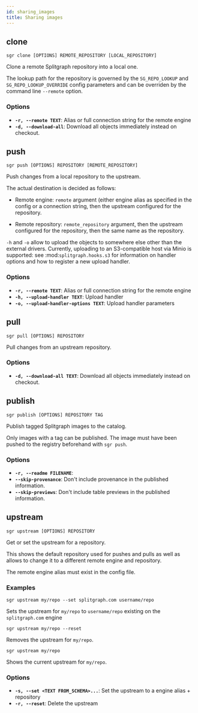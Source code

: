 ```yaml
---
id: sharing_images
title: Sharing images
---
```


## clone

```sgr clone [OPTIONS] REMOTE_REPOSITORY [LOCAL_REPOSITORY]```

Clone a remote Splitgraph repository into a local one.

The lookup path for the repository is governed by the ``SG_REPO_LOOKUP`` and ``SG_REPO_LOOKUP_OVERRIDE``
config parameters and can be overriden by the command line ``--remote`` option.

### Options

  * **`-r, --remote TEXT`**: Alias or full connection string for the remote engine
  * **`-d, --download-all`**: Download all objects immediately instead on checkout.

## push

```sgr push [OPTIONS] REPOSITORY [REMOTE_REPOSITORY]```

Push changes from a local repository to the upstream.

The actual destination is decided as follows:

  * Remote engine: ``remote`` argument (either engine alias as specified in the config or a connection string,
    then the upstream configured for the repository.

  * Remote repository: ``remote_repository`` argument, then the upstream configured for the repository, then
    the same name as the repository.

``-h`` and ``-o`` allow to upload the objects to somewhere else other than the external drivers. Currently,
uploading to an S3-compatible host via Minio is supported: see :mod:`splitgraph.hooks.s3` for information
on handler options and how to register a new upload handler.

### Options

  * **`-r, --remote TEXT`**: Alias or full connection string for the remote engine
  * **`-h, --upload-handler TEXT`**: Upload handler
  * **`-o, --upload-handler-options TEXT`**: Upload handler parameters

## pull

```sgr pull [OPTIONS] REPOSITORY```

Pull changes from an upstream repository.

### Options

  * **`-d, --download-all TEXT`**: Download all objects immediately instead on checkout.

## publish

```sgr publish [OPTIONS] REPOSITORY TAG```

Publish tagged Splitgraph images to the catalog.

Only images with a tag can be published. The image must have been pushed
to the registry beforehand with ``sgr push``.

### Options

  * **`-r, --readme FILENAME`**: 
  * **`--skip-provenance`**: Don't include provenance in the published information.
  * **`--skip-previews`**: Don't include table previews in the published information.

## upstream

```sgr upstream [OPTIONS] REPOSITORY```

Get or set the upstream for a repository.

This shows the default repository used for pushes and pulls as well as allows to change it to a different
remote engine and repository.

The remote engine alias must exist in the config file.

### Examples

``sgr upstream my/repo --set splitgraph.com username/repo``

Sets the upstream for ``my/repo`` to ``username/repo`` existing on the ``splitgraph.com`` engine

``sgr upstream my/repo --reset``

Removes the upstream for ``my/repo``.

``sgr upstream my/repo``

Shows the current upstream for ``my/repo``.

### Options

  * **`-s, --set <TEXT FROM_SCHEMA>...`**: Set the upstream to a engine alias + repository
  * **`-r, --reset`**: Delete the upstream

